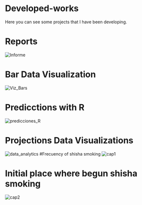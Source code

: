 # Developed-works
Here you can see some projects that I have been developing.
# Reports
![Informe](https://user-images.githubusercontent.com/110078021/181820444-79a1e88c-8679-4907-bed1-9da6e4f8916c.PNG)
# Bar Data Visualization
![Viz_Bars](https://user-images.githubusercontent.com/110078021/181820778-c0efa225-5ada-4846-82e1-c25653584e2e.PNG)
# Predicctions with R
![predicciones_R](https://user-images.githubusercontent.com/110078021/181821297-612c566b-7c9d-4da3-b64d-ca77f631ca85.PNG)
# Projections Data Visualizations
![data_analytics](https://user-images.githubusercontent.com/110078021/181821367-f72e335f-6eb6-4c04-9d52-510c9e624560.PNG)
#Frecuency of shisha smoking
![cap1](https://user-images.githubusercontent.com/110078021/204342509-eb3152ff-2af5-4cde-ab51-4cef619d0cbb.PNG)
# Initial place where begun shisha smoking
![cap2](https://user-images.githubusercontent.com/110078021/204342979-84b01d55-aa15-4bca-8325-4ae8cdd94864.PNG)

